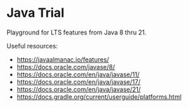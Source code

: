 # Java Trial

Playground for LTS features from Java 8 thru 21.

Useful resources:

- <https://javaalmanac.io/features/>
- <https://docs.oracle.com/javase/8/>
- <https://docs.oracle.com/en/java/javase/11/>
- <https://docs.oracle.com/en/java/javase/17/>
- <https://docs.oracle.com/en/java/javase/21/>
- <https://docs.gradle.org/current/userguide/platforms.html>
